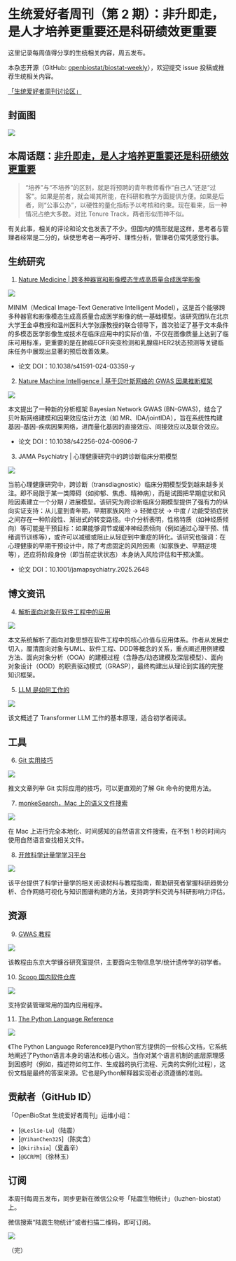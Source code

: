 # 生统爱好者周刊（第 2 期）：非升即走，是人才培养更重要还是科研绩效更重要

这里记录每周值得分享的生统相关内容，周五发布。

本杂志开源（GitHub: [openbiostat/biostat-weekly](https://github.com/openbiostat/biostat-weekly "openbiostat/biostat-weekly")），欢迎提交 issue 投稿或推荐生统相关内容。

[「生统爱好者周刊讨论区」](https://github.com/openbiostat/biostat-weekly/discussions "生统爱好者周刊讨论区")

## 封面图

![](https://cdn.jsdelivr.net/gh/Leslie-Lu/WeChatOfficialAccount/img_2025/20251002161737.png)

## 本周话题：[非升即走，是人才培养更重要还是科研绩效更重要](https://mp.weixin.qq.com/s/fwizpM-ZDeZ9Qy81fa2Lmg)

> “培养”与“不培养”的区别，就是将预聘的青年教师看作“自己人”还是“过客”。如果是前者，就会竭其所能，在科研和教学方面提供方便。如果是后者，则“公事公办”，以硬性的量化指标予以考核和约束。现在看来，后一种情况占绝大多数。对比 Tenure Track，两者形似而神不似。

有关此事，相关的评论和论文也发表了不少。但国内的情形就是这样，思考者与管理者经常是二分的，纵使思考者一再呼吁、理性分析，管理者仍常凭感觉行事。

## 生统研究

1. [Nature Medicine | 跨多种器官和影像模态生成高质量合成医学影像](https://mp.weixin.qq.com/s/wzU7BnqkWe9o1wN6vXSp9g)

![](https://cdn.jsdelivr.net/gh/Leslie-Lu/WeChatOfficialAccount/img_2025/20251002162047.png)

MINIM（Medical Image-Text Generative Intelligent Model），这是首个能够跨多种器官和影像模态生成高质量合成医学影像的统一基础模型。该研究团队在北京大学王金卓教授和温州医科大学张康教授的联合领导下，首次验证了基于文本条件的多模态医学影像生成技术在临床应用中的实际价值，不仅在图像质量上达到了临床可用标准，更重要的是在肺癌EGFR突变检测和乳腺癌HER2状态预测等关键临床任务中展现出显著的预后改善效果。

- 论文 DOI：10.1038/s41591-024-03359-y

2. [Nature Machine Intelligence | 基于贝叶斯网络的 GWAS 因果推断框架](https://mp.weixin.qq.com/s/N9HF7a9mu2hbuBLrXNtjAw)

![](https://cdn.jsdelivr.net/gh/Leslie-Lu/WeChatOfficialAccount/img_2025/20251002162317.png)

本文提出了一种新的分析框架 Bayesian Network GWAS (BN-GWAS)，结合了贝叶斯网络建模和因果效应估计方法（如 MR、IDA/jointIDA），旨在系统性构建基因–基因–疾病因果网络，进而量化基因的直接效应、间接效应以及联合效应。

- 论文 DOI：10.1038/s42256-024-00906-7

3. JAMA Psychiatry | 心理健康研究中的跨诊断临床分期模型

![](https://cdn.jsdelivr.net/gh/Leslie-Lu/WeChatOfficialAccount/img_2025/![](httpscdn.jsdelivr.netghLeslie-LuWeChatOfficialAccountimg_202520250925155951.png).png)

当前心理健康研究中，跨诊断（transdiagnostic）临床分期模型受到越来越多关注。即不局限于某一类障碍（如抑郁、焦虑、精神病），而是试图把早期症状和风险因素建立一个分期 / 进展模型。该研究为跨诊断临床分期模型提供了强有力的纵向实证支持：从儿童到青年期，早期家族风险 -> 轻微症状 -> 中度 / 功能受损症状之间存在一种阶段性、渐进式的转变路径。中介分析表明，性格特质（如神经质倾向）等可能是干预目标：如果能够调节或缓冲神经质倾向（例如通过心理干预、情绪调节训练等），或许可以减缓或阻止从轻症到中重症的转化。该研究也强调：在心理健康的早期干预设计中，除了考虑固定的风险因素（如家族史、早期逆境等），还应将阶段身份（即当前症状状态）本身纳入风险评估和干预决策。

- 论文 DOI：10.1001/jamapsychiatry.2025.2648

## 博文资讯

4. [解析面向对象在软件工程中的应用](https://mp.weixin.qq.com/s/EkMK_xuLoAHuI--65trynw)

![](https://cdn.jsdelivr.net/gh/Leslie-Lu/WeChatOfficialAccount/img_2025/20251002163346.png)

本文系统解析了面向对象思想在软件工程中的核心价值与应用体系。作者从发展史切入，厘清面向对象与UML、软件工程、DDD等概念的关系，重点阐述用例建模方法、面向对象分析（OOA）的建模过程（含静态/动态建模及深层模型）、面向对象设计（OOD）的职责驱动模式（GRASP），最终构建出从理论到实践的完整知识框架。

5. [LLM 是如何工作的](https://www.lesswrong.com/posts/XGHf7EY3CK4KorBpw/understanding-llms-insights-from-mechanistic?utm_id=FAUN_VarBear495_Link_title "LLM 是如何工作的")

![](https://cdn.jsdelivr.net/gh/Leslie-Lu/WeChatOfficialAccount/img_2025/20251002163741.png)

该文概述了 Transformer LLM 工作的基本原理，适合初学者阅读。

## 工具

6. [Git 实用技巧](https://mp.weixin.qq.com/s/u4lt3ucIeMZT-c1zAj7YAg)

![](https://img.devrant.com/devrant/rant/r_292990_JmRu7.gif)

推文文章列举 Git 实际应用的技巧，可以更直观的了解 Git 命令的使用方法。

7. [monkeSearch，Mac 上的语义文件搜索](https://github.com/monkesearch/monkeSearch "monkeSearch GitHub")

![](https://cdn.jsdelivr.net/gh/Leslie-Lu/WeChatOfficialAccount/img_2025/20251002164205.png)

在 Mac 上进行完全本地化、时间感知的自然语言文件搜索，在不到 1 秒的时间内使用自然语言查找相关文件。

8. [开放科学计量学学习平台](https://www.metametrix.cn/ "开放科学计量学学习平台")

![](https://cdn.jsdelivr.net/gh/Leslie-Lu/WeChatOfficialAccount/img_2025/20251002164322.png)

该平台提供了科学计量学的相关阅读材料与教程指南，帮助研究者掌握科研趋势分析、合作网络可视化与知识图谱构建的方法，支持跨学科交流与科研影响力评估。

## 资源

9. [GWAS 教程](https://cloufield.github.io/GWASTutorial/ "GWAS 教程")

![](https://cdn.jsdelivr.net/gh/Leslie-Lu/WeChatOfficialAccount/img_2025/20251002164457.png)

该教程由东京大学镰谷研究室提供，主要面向生物信息学/统计遗传学的初学者。

10. [Scoop 国内软件仓库](https://github.com/scoopcn/scoopcn "Scoop 国内软件仓库")

![](https://cdn.jsdelivr.net/gh/Leslie-Lu/WeChatOfficialAccount/img_2025/20251002164557.png)

支持安装管理常用的国内应用程序。

11. [The Python Language Reference](https://docs.python.org/3/reference/index.html "The Python Language Reference")

![](https://cdn.jsdelivr.net/gh/Leslie-Lu/WeChatOfficialAccount/img_2025/20251002164759.png)

《The Python Language Reference》是Python官方提供的一份核心文档，它系统地阐述了Python语言本身的语法和核心语义。当你对某个语言机制的底层原理感到困惑时（例如，描述符如何工作、生成器的执行流程、元类的实例化过程），这份文档是最终的答案来源。它也是Python解释器实现者必须遵循的准则。

## 贡献者（GitHub ID）

「OpenBioStat 生统爱好者周刊」运维小组：

- [`@Leslie-Lu`]（陆震）
- [`@YihanChen325`]（陈奕含）
- [`@kirihsia`]（夏鑫辛）
- [`@GCRPM`]（徐林玉）

## 订阅

本周刊每周五发布，同步更新在微信公众号「陆震生物统计」（luzhen-biostat）上。

微信搜索“陆震生物统计”或者扫描二维码，即可订阅。

![](https://cdn.jsdelivr.net/gh/Leslie-Lu/WeChatOfficialAccount/img_2025/qrcode_for_gh_395f59db8b4c_258.jpg)

（完）
